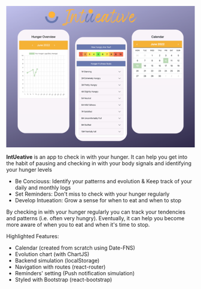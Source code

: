 <p> <img src="./public/intueative-screen.png" width="800"></p>

**IntUeative** is an app to check in with your hunger.
It can help you get into the habit of pausing and checking in with your body signals and identifying your hunger levels 

* Be Conciouss: Identify your patterns and evolution & Keep track of your daily and monthly logs
* Set Reminders: Don't miss to check with your hunger regularly
* Develop Intueation: Grow a sense for when to eat and when to stop 

By checking in with your hunger regularly you can track your tendencies and patterns (i.e. often very hungry). Eventually, it can help you become more aware of when you to eat and when it's time to stop.


Highlighted Features:

* Calendar (created from scratch using Date-FNS) 
* Evolution chart (with ChartJS)
* Backend simulation (localStorage) 
* Navigation with routes (react-router)
* Reminders' setting (Push notification simulation)
* Styled with Bootstrap (react-bootstrap)






